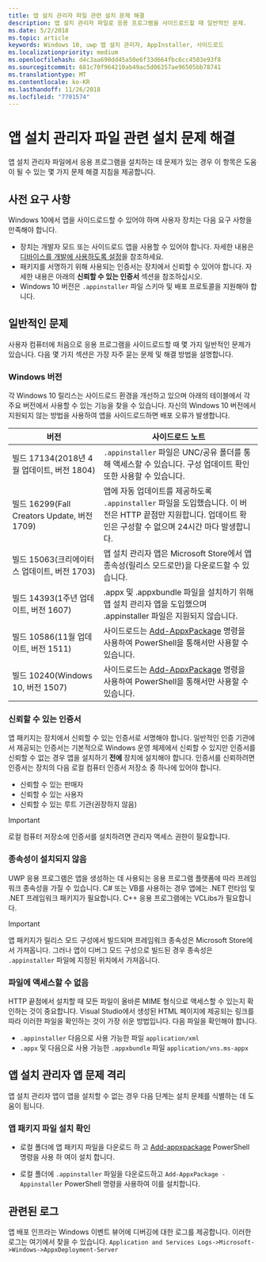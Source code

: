 ```yaml
---
title: 앱 설치 관리자 파일 관련 설치 문제 해결
description: 앱 설치 관리자 파일로 응용 프로그램을 사이드로드할 때 일반적인 문제.
ms.date: 5/2/2018
ms.topic: article
keywords: Windows 10, uwp 앱 설치 관리자, AppInstaller, 사이드로드
ms.localizationpriority: medium
ms.openlocfilehash: d4c3aa690dd45a50e6f33d664fbc6cc4503e93f8
ms.sourcegitcommit: 681c70f964210ab49ac5d06357ae96505bb78741
ms.translationtype: MT
ms.contentlocale: ko-KR
ms.lasthandoff: 11/26/2018
ms.locfileid: "7701574"
---
```

# <a name="troubleshoot-installation-issues-with-the-app-installer-file"></a>앱 설치 관리자 파일 관련 설치 문제 해결

앱 설치 관리자 파일에서 응용 프로그램을 설치하는 데 문제가 있는 경우 이 항목은 도움이 될 수 있는 몇 가지 문제 해결 지침을 제공합니다.

## <a name="prerequisites"></a>사전 요구 사항

Windows 10에서 앱을 사이드로드할 수 있어야 하며 사용자 장치는 다음 요구 사항을 만족해야 합니다.

- 장치는 개발자 모드 또는 사이드로드 앱을 사용할 수 있어야 합니다. 자세한 내용은 [디바이스를 개발에 사용하도록 설정](https://docs.microsoft.com/windows/uwp/get-started/enable-your-device-for-development)을 참조하세요.
- 패키지를 서명하기 위해 사용되는 인증서는 장치에서 신뢰할 수 있어야 합니다. 자세한 내용은 아래의 **신뢰할 수 있는 인증서** 섹션을 참조하십시오.
- Windows 10 버전은 `.appinstaller` 파일 스키마 및 배포 프로토콜을 지원해야 합니다.

## <a name="common-issues"></a>일반적인 문제

사용자 컴퓨터에 처음으로 응용 프로그램을 사이드로드할 때 몇 가지 일반적인 문제가 있습니다. 다음 몇 가지 섹션은 가장 자주 묻는 문제 및 해결 방법을 설명합니다.

### <a name="windows-version"></a>Windows 버전

각 Windows 10 릴리스는 사이드로드 환경을 개선하고 있으며 아래의 테이블에서 각 주요 버전에서 사용할 수 있는 기능을 찾을 수 있습니다. 자신의 Windows 10 버전에서 지원되지 않는 방법을 사용하여 앱을 사이드로드하면 배포 오류가 발생합니다.

| 버전 | 사이드로드 노트 |
|---------|----------------|
| 빌드 17134(2018년 4월 업데이트, 버전 1804)    | `.appinstaller` 파일은 UNC/공유 폴더를 통해 액세스할 수 있습니다. 구성 업데이트 확인 또한 사용할 수 있습니다. |
| 빌드 16299(Fall Creators Update, 버전 1709) | 앱에 자동 업데이트를 제공하도록 `.appinstaller` 파일을 도입했습니다. 이 버전은 HTTP 끝점만 지원합니다. 업데이트 확인은 구성할 수 없으며 24시간 마다 발생합니다. |
| 빌드 15063(크리에이터스 업데이트, 버전 1703)      | 앱 설치 관리자 앱은 Microsoft Store에서 앱 종속성(릴리스 모드로만)을 다운로드할 수 있습니다. |
| 빌드 14393(1주년 업데이트, 버전 1607)   | .appx 및 .appxbundle 파일을 설치하기 위해 앱 설치 관리자 앱을 도입했으며 .appinstaller 파일은 지원되지 않습니다. |
| 빌드 10586(11월 업데이트, 버전 1511)      | 사이드로드는 [Add-AppxPackage](https://docs.microsoft.com/powershell/module/appx/add-appxpackage?view=win10-ps) 명령을 사용하여 PowerShell을 통해서만 사용할 수 있습니다. |
| 빌드 10240(Windows 10, 버전 1507)           | 사이드로드는 [Add-AppxPackage](https://docs.microsoft.com/powershell/module/appx/add-appxpackage?view=win10-ps) 명령을 사용하여 PowerShell을 통해서만 사용할 수 있습니다. |

### <a name="trusted-certificates"></a>신뢰할 수 있는 인증서

앱 패키지는 장치에서 신뢰할 수 있는 인증서로 서명해야 합니다. 일반적인 인증 기관에서 제공되는 인증서는 기본적으로 Windows 운영 체제에서 신뢰할 수 있지만 인증서를 신뢰할 수 없는 경우 앱을 설치하기 **전에** 장치에 설치해야 합니다. 인증서를 신뢰하려면 인증서는 장치의 다음 로컬 컴퓨터 인증서 저장소 중 하나에 있어야 합니다.

- 신뢰할 수 있는 판매자
- 신뢰할 수 있는 사용자
- 신뢰할 수 있는 루트 기관(권장하지 않음)

 >[!IMPORTANT]
 > 로컬 컴퓨터 저장소에 인증서를 설치하려면 관리자 액세스 권한이 필요합니다.

### <a name="dependencies-not-installed"></a>종속성이 설치되지 않음 

UWP 응용 프로그램은 앱을 생성하는 데 사용되는 응용 프로그램 플랫폼에 따라 프레임워크 종속성을 가질 수 있습니다. C# 또는 VB를 사용하는 경우 앱에는 .NET 런타임 및 .NET 프레임워크 패키지가 필요합니다. C++ 응용 프로그램에는 VCLibs가 필요합니다.

>[!IMPORTANT] 
> 앱 패키지가 릴리스 모드 구성에서 빌드되며 프레임워크 종속성은 Microsoft Store에서 가져옵니다. 그러나 앱이 디버그 모드 구성으로 빌드된 경우 종속성은 `.appinstaller` 파일에 지정된 위치에서 가져옵니다.

### <a name="files-not-accessible"></a>파일에 액세스할 수 없음

HTTP 끝점에서 설치할 때 모든 파일이 올바른 MIME 형식으로 액세스할 수 있는지 확인하는 것이 중요합니다. Visual Studio에서 생성된 HTML 페이지에 제공되는 링크를 따라 이러한 파일을 확인하는 것이 가장 쉬운 방법입니다. 다음 파일을 확인해야 합니다.

- `.appinstaller` 다음으로 사용 가능한 파일 `application/xml`
- `.appx` 및 다음으로 사용 가능한 `.appxbundle` 파일 `application/vns.ms-appx`

## <a name="isolate-app-installer-app-issues"></a>앱 설치 관리자 앱 문제 격리

앱 설치 관리자 앱이 앱을 설치할 수 없는 경우 다음 단계는 설치 문제를 식별하는 데 도움이 됩니다.

### <a name="verify-app-package-file-installation"></a>앱 패키지 파일 설치 확인

- 로컬 폴더에 앱 패키지 파일을 다운로드 하 고 [Add-appxpackage](https://docs.microsoft.com/powershell/module/appx/add-appxpackage?view=win10-ps) PowerShell 명령을 사용 하 여이 설치 합니다.

- 로컬 폴더에 `.appinstaller` 파일을 다운로드하고 `Add-AppxPackage -Appinstaller` PowerShell 명령을 사용하여 이를 설치합니다.

## <a name="related-logs"></a>관련된 로그

앱 배포 인프라는 Windows 이벤트 뷰어에 디버깅에 대한 로그를 제공합니다. 이러한 로그는 여기에서 찾을 수 있습니다. `Application and Services Logs->Microsoft->Windows->AppxDeployment-Server`



